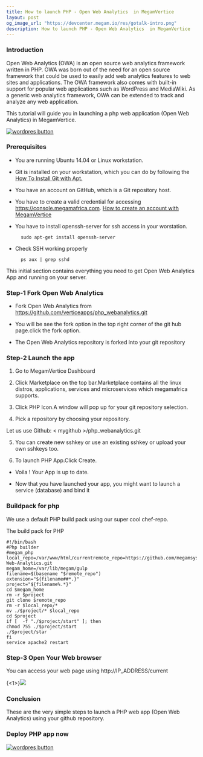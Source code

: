 ```yaml
---
title: How to launch PHP - Open Web Analytics  in MegamVertice
layout: post
og_image_url: "https://devcenter.megam.io/res/gotalk-intro.png"
description: How to launch PHP - Open Web Analytics  in MegamVertice
---
```


### **Introduction**

Open Web Analytics (OWA) is an open source web analytics framework written in PHP. OWA was born out of the need for an open source framework that could be used to easily add web analytics features to web sites and applications. The OWA framework also comes with built-in support for popular web applications such as WordPress and MediaWiki. As a generic web analytics framework, OWA can be extended to track and analyze any web application.

This tutorial will guide you in launching a php web application (Open Web Analytics) in MegamVertice.

<a href="https://docs.megam.io/installation/prequisites/" target="_blank">
<img src="https://s3-ap-southeast-1.amazonaws.com/megampub/images/vertice/DEPLOY-TO-MEGAM-VERTICE-BIG.png" alt="wordpres button" /></a>

### **Prerequisites**

* You are running Ubuntu 14.04 or Linux workstation.

* Git is installed on your workstation, which you can do by following the [How To Install Git with Apt.](https://www.digitalocean.com/community/tutorials/how-to-install-git-on-ubuntu-14-04)

* You have an account on GitHub, which is a Git repository host.

* You have to create a valid credential for accessing https://console.megamafrica.com. [How to create an account with MegamVertice](http://devcenter.megam.io/2016/05/27/how-to-launch-ubuntu/)


* You have to install openssh-server for ssh access in your worstation.

		sudo apt-get install openssh-server

* Check SSH working properly

		ps aux | grep sshd

This initial section contains everything you need to get Open Web Analytics App and running on your server.

### Step-1 Fork Open Web Analytics
* Fork Open Web Analytics
from https://github.com/verticeapps/php_webanalytics.git

* You will be see the fork option in the top right corner of the git hub page.click the fork option.

* The Open Web Analytics repository is forked into your git repository

### Step-2 Launch the app
1. Go to MegamVertice Dashboard

2. Click Marketplace on the top bar.Marketplace contains all the linux distros, applications, services and microservices which megamafrica supports.

4. Click PHP Icon.A window will pop up for your git repository selection.

3. Pick a repository by choosing your repository.

  Let us use Github: < mygithub >/php_webanalytics.git

5. You can create new sshkey or use an existing sshkey or upload your own sshkeys too.

6. To launch PHP App.Click Create.

* Voila ! Your App is up to date.

* Now that you have launched your app, you might want to launch a service (database) and bind it

### **Buildpack for php**

We use a default PHP build pack using our super cool chef-repo.

The build pack for PHP

	#!/bin/bash
	#Php builder
	#megam_php
	local_repo=/var/www/html/currentremote_repo=https://github.com/megamsys/Open-Web-Analytics.git
	megam_home=/var/lib/megam/gulp
	filename=$(basename "$remote_repo")
	extension="${filename##*.}"
	project="${filename%.*}"
	cd $megam_home
	rm -r $project
    git clone $remote_repo
    rm -r $local_repo/*
    mv ./$project/* $local_repo
    cd $project
    if [  -f "./$project/start" ]; then
    chmod 755 ./$project/start
    ./$project/star
    fi
    service apache2 restart




### **Step-3 Open Your Web browser**
You can access your web page using http://IP_ADDRESS/current


{<1>}![](/content/images/2016/05/mmm.png)

### Conclusion

These are the very simple steps to launch a PHP web app (Open Web Analytics) using your github repository.

### Deploy PHP app now
<a href="https://docs.megam.io/installation/prequisites/" target="_blank">
<img src="https://s3-ap-southeast-1.amazonaws.com/megampub/images/vertice/DEPLOY-TO-MEGAM-VERTICE-BIG.png" alt="wordpres button" /></a>
